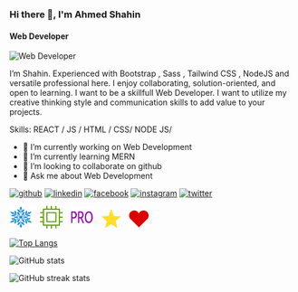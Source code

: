 ### Hi there 👋, I'm Ahmed Shahin
#### Web Developer
![Web Developer](https://scontent.fdac157-1.fna.fbcdn.net/v/t39.30808-6/433042434_920464312893834_4925714238628522247_n.jpg?stp=dst-jpg_p640x640&_nc_cat=102&ccb=1-7&_nc_sid=cc71e4&_nc_eui2=AeHmh6A3QdqCzk_gkRAxC0SPI8Dpk1cUpm8jwOmTVxSmb-JTLNKekcng_zbPm_KOGxUsxE5JWQgOPg-YgKcpG7at&_nc_ohc=evhEtPKkps4Q7kNvgE_ITJk&_nc_ht=scontent.fdac157-1.fna&oh=00_AYAEej3vJ_kXEy-cU8622UMJ4k2fMC0Bz5gO0PtzQIjZnQ&oe=6692CE5B)

I’m Shahin. Experienced with Bootstrap , Sass , Tailwind CSS , NodeJS and versatile professional here. I enjoy collaborating, solution-oriented, and open to learning. I want to be a skillfull Web Developer. I want to utilize my creative thinking style and communication skills to add value to your projects.

Skills:  REACT / JS / HTML / CSS/ NODE JS/ 

- 🔭 I’m currently working on Web Development 
- 🌱 I’m currently learning MERN 
- 👯 I’m looking to collaborate on github 
- 💬 Ask me about Web Development 


[<img src='https://cdn.jsdelivr.net/npm/simple-icons@3.0.1/icons/github.svg' alt='github' height='40'>](https://github.com/helloshahin50)  [<img src='https://cdn.jsdelivr.net/npm/simple-icons@3.0.1/icons/linkedin.svg' alt='linkedin' height='40'>](https://www.linkedin.com/in/helloshahin/)  [<img src='https://cdn.jsdelivr.net/npm/simple-icons@3.0.1/icons/facebook.svg' alt='facebook' height='40'>](https://www.facebook.com/helloshahin50)  [<img src='https://cdn.jsdelivr.net/npm/simple-icons@3.0.1/icons/instagram.svg' alt='instagram' height='40'>](https://www.instagram.com/helloshahin50/)  [<img src='https://cdn.jsdelivr.net/npm/simple-icons@3.0.1/icons/twitter.svg' alt='twitter' height='40'>](https://twitter.com/helloshahin)  

<a href='https://archiveprogram.github.com/'><img src='https://raw.githubusercontent.com/acervenky/animated-github-badges/master/assets/acbadge.gif' width='40' height='40'></a> <a href='https://docs.github.com/en/developers'><img src='https://raw.githubusercontent.com/acervenky/animated-github-badges/master/assets/devbadge.gif' width='40' height='40'></a> <a href='https://github.com/pricing'><img src='https://raw.githubusercontent.com/acervenky/animated-github-badges/master/assets/pro.gif' width='40' height='40'></a> <a href='https://stars.github.com/'><img src='https://raw.githubusercontent.com/acervenky/animated-github-badges/master/assets/starbadge.gif' width='35' height='35'></a> <a href='https://docs.github.com/en/github/supporting-the-open-source-community-with-github-sponsors'><img src='https://raw.githubusercontent.com/acervenky/animated-github-badges/master/assets/sponsorbadge.gif' width='35' height='35'></a> 

[![Top Langs](https://github-readme-stats.vercel.app/api/top-langs/?username=helloshahin50)](https://github.com/anuraghazra/github-readme-stats)

![GitHub stats](https://github-readme-stats.vercel.app/api?username=helloshahin50&show_icons=true&count_private=true)  

![GitHub streak stats](https://streak-stats.demolab.com/?user=helloshahin50)  



